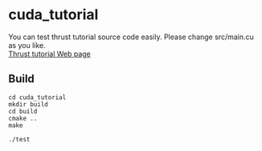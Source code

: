 # cuda_tutorial
You can test thrust tutorial source code easily. Please change src/main.cu as you like.  
[Thrust tutorial Web page](https://docs.nvidia.com/cuda/thrust/)

## Build
```
cd cuda_tutorial
mkdir build
cd build
cmake ..
make

./test
```